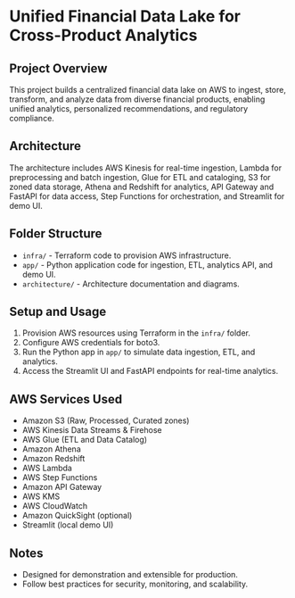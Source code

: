 # Unified Financial Data Lake for Cross-Product Analytics

## Project Overview

This project builds a centralized financial data lake on AWS to ingest, store, transform, and analyze data from diverse financial products, enabling unified analytics, personalized recommendations, and regulatory compliance.

## Architecture

The architecture includes AWS Kinesis for real-time ingestion, Lambda for preprocessing and batch ingestion, Glue for ETL and cataloging, S3 for zoned data storage, Athena and Redshift for analytics, API Gateway and FastAPI for data access, Step Functions for orchestration, and Streamlit for demo UI.

## Folder Structure

- `infra/` - Terraform code to provision AWS infrastructure.
- `app/` - Python application code for ingestion, ETL, analytics API, and demo UI.
- `architecture/` - Architecture documentation and diagrams.

## Setup and Usage

1. Provision AWS resources using Terraform in the `infra/` folder.
2. Configure AWS credentials for boto3.
3. Run the Python app in `app/` to simulate data ingestion, ETL, and analytics.
4. Access the Streamlit UI and FastAPI endpoints for real-time analytics.

## AWS Services Used

- Amazon S3 (Raw, Processed, Curated zones)
- AWS Kinesis Data Streams & Firehose
- AWS Glue (ETL and Data Catalog)
- Amazon Athena
- Amazon Redshift
- AWS Lambda
- AWS Step Functions
- Amazon API Gateway
- AWS KMS
- AWS CloudWatch
- Amazon QuickSight (optional)
- Streamlit (local demo UI)

## Notes

- Designed for demonstration and extensible for production.
- Follow best practices for security, monitoring, and scalability.
